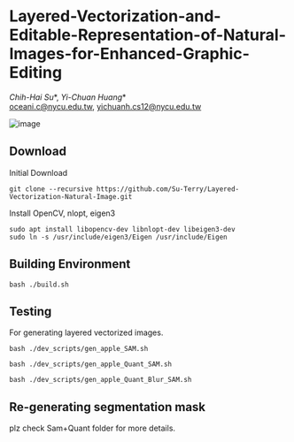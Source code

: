 # Layered-Vectorization-and-Editable-Representation-of-Natural-Images-for-Enhanced-Graphic-Editing
*Chih-Hai Su**, *Yi-Chuan Huang**  
oceani.c@nycu.edu.tw, yichuanh.cs12@nycu.edu.tw  

![image](https://github.com/user-attachments/assets/5800a055-4b7b-4dcd-94ce-69cfe9ea451d)

## Download
Initial Download
```
git clone --recursive https://github.com/Su-Terry/Layered-Vectorization-Natural-Image.git
```

Install OpenCV, nlopt, eigen3
```
sudo apt install libopencv-dev libnlopt-dev libeigen3-dev
sudo ln -s /usr/include/eigen3/Eigen /usr/include/Eigen
```

## Building Environment
```
bash ./build.sh
```

## Testing
For generating layered vectorized images.
```
bash ./dev_scripts/gen_apple_SAM.sh
```
```
bash ./dev_scripts/gen_apple_Quant_SAM.sh
```
```
bash ./dev_scripts/gen_apple_Quant_Blur_SAM.sh
```

## Re-generating segmentation mask
plz check Sam+Quant folder for more details.
